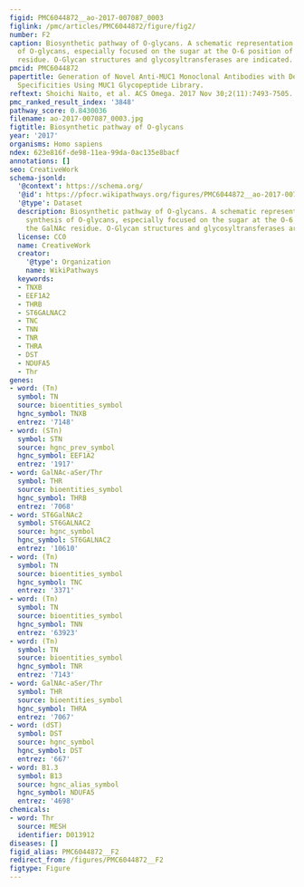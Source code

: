 ```yaml
---
figid: PMC6044872__ao-2017-007087_0003
figlink: /pmc/articles/PMC6044872/figure/fig2/
number: F2
caption: Biosynthetic pathway of O-glycans. A schematic representation of the synthesis
  of O-glycans, especially focused on the sugar at the O-6 position of the GalNAc
  residue. O-Glycan structures and glycosyltransferases are indicated.
pmcid: PMC6044872
papertitle: Generation of Novel Anti-MUC1 Monoclonal Antibodies with Designed Carbohydrate
  Specificities Using MUC1 Glycopeptide Library.
reftext: Shoichi Naito, et al. ACS Omega. 2017 Nov 30;2(11):7493-7505.
pmc_ranked_result_index: '3848'
pathway_score: 0.8430036
filename: ao-2017-007087_0003.jpg
figtitle: Biosynthetic pathway of O-glycans
year: '2017'
organisms: Homo sapiens
ndex: 623e816f-de98-11ea-99da-0ac135e8bacf
annotations: []
seo: CreativeWork
schema-jsonld:
  '@context': https://schema.org/
  '@id': https://pfocr.wikipathways.org/figures/PMC6044872__ao-2017-007087_0003.html
  '@type': Dataset
  description: Biosynthetic pathway of O-glycans. A schematic representation of the
    synthesis of O-glycans, especially focused on the sugar at the O-6 position of
    the GalNAc residue. O-Glycan structures and glycosyltransferases are indicated.
  license: CC0
  name: CreativeWork
  creator:
    '@type': Organization
    name: WikiPathways
  keywords:
  - TNXB
  - EEF1A2
  - THRB
  - ST6GALNAC2
  - TNC
  - TNN
  - TNR
  - THRA
  - DST
  - NDUFA5
  - Thr
genes:
- word: (Tn)
  symbol: TN
  source: bioentities_symbol
  hgnc_symbol: TNXB
  entrez: '7148'
- word: (STn)
  symbol: STN
  source: hgnc_prev_symbol
  hgnc_symbol: EEF1A2
  entrez: '1917'
- word: GalNAc-aSer/Thr
  symbol: THR
  source: bioentities_symbol
  hgnc_symbol: THRB
  entrez: '7068'
- word: ST6GalNAc2
  symbol: ST6GALNAC2
  source: hgnc_symbol
  hgnc_symbol: ST6GALNAC2
  entrez: '10610'
- word: (Tn)
  symbol: TN
  source: bioentities_symbol
  hgnc_symbol: TNC
  entrez: '3371'
- word: (Tn)
  symbol: TN
  source: bioentities_symbol
  hgnc_symbol: TNN
  entrez: '63923'
- word: (Tn)
  symbol: TN
  source: bioentities_symbol
  hgnc_symbol: TNR
  entrez: '7143'
- word: GalNAc-aSer/Thr
  symbol: THR
  source: bioentities_symbol
  hgnc_symbol: THRA
  entrez: '7067'
- word: (dST)
  symbol: DST
  source: hgnc_symbol
  hgnc_symbol: DST
  entrez: '667'
- word: B1.3
  symbol: B13
  source: hgnc_alias_symbol
  hgnc_symbol: NDUFA5
  entrez: '4698'
chemicals:
- word: Thr
  source: MESH
  identifier: D013912
diseases: []
figid_alias: PMC6044872__F2
redirect_from: /figures/PMC6044872__F2
figtype: Figure
---
```

